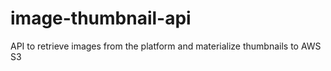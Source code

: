 # image-thumbnail-api
API to retrieve images from the platform and materialize thumbnails to AWS S3
